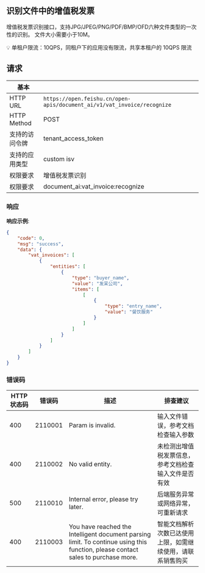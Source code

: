 ## 识别文件中的增值税发票

增值税发票识别接口，支持JPG/JPEG/PNG/PDF/BMP/OFD六种文件类型的一次性的识别。
文件大小需要小于10M。

💡 
 单租户限流：10QPS，同租户下的应用没有限流，共享本租户的 10QPS 限流

## 请求

| 基本 | |
| --- | --- |
| HTTP URL | `https://open.feishu.cn/open-apis/document_ai/v1/vat_invoice/recognize` |
| HTTP Method | POST |
| 支持的访问令牌 | tenant_access_token |
| 支持的应用类型 | custom  isv |
| 权限要求 | 增值税发票识别 |
| 权限要求 | document_ai:vat_invoice:recognize |

### 响应

**响应示例**:

```json
{
    "code": 0,
    "msg": "success",
    "data": {
        "vat_invoices": [
            {
                "entities": [
                    {
                        "type": "buyer_name",
                        "value": "发呆公司",
                        "items": [
                            [
                                {
                                    "type": "entry_name",
                                    "value": "餐饮服务"
                                }
                            ]
                        ]
                    }
                ]
            }
        ]
    }
}
```

### 错误码

| HTTP状态码 | 错误码 | 描述 | 排查建议 |
| ---------- | ------ | ---- | -------- |
| 400 | 2110001 | Param is invalid. | 输入文件错误，参考文档检查输入参数 |
| 400 | 2110002 | No valid entity. | 未检测出增值税发票信息，参考文档检查输入文件是否有效 |
| 500 | 2110010 | Internal error, please try later. | 后端服务异常或网络异常，可重新请求 |
| 400 | 2110003 | You have reached the Intelligent document parsing limit. To continue using this function, please contact sales to purchase more. | 智能文档解析次数已达使用上限，如需继续使用，请联系销售购买 |

